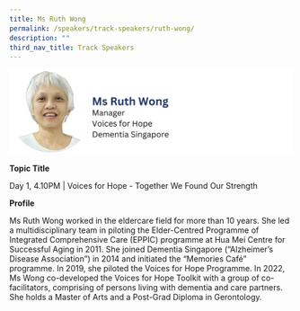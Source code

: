 ```yaml
---
title: Ms Ruth Wong
permalink: /speakers/track-speakers/ruth-wong/
description: ""
third_nav_title: Track Speakers
---
```

<div style="display: flex; flex-wrap: wrap;">
  <div style="flex-basis: 100%; max-width: 100%;">
    <img alt="track speakers 1" src="/images/SpeakersPhoto/ruthwongv2.png">
  </div>
	</div>
	
<b>Topic Title</b>

<p id="left">Day 1, 4.10PM | Voices for Hope - Together We Found Our Strength</p>

<b>Profile</b>	

Ms Ruth Wong worked in the eldercare field for more than 10 years. She led a multidisciplinary team in piloting the Elder-Centred Programme of Integrated Comprehensive Care (EPPIC) programme at Hua Mei Centre for Successful Aging in 2011. She joined Dementia Singapore (“Alzheimer’s Disease Association”) in 2014 and initiated the “Memories Café” programme. In 2019, she piloted the Voices for Hope Programme. In 2022, Ms Wong co-developed the Voices for Hope Toolkit with a group of co-facilitators, comprising of persons living with dementia and care partners. She holds a Master of Arts and a Post-Grad Diploma in Gerontology.